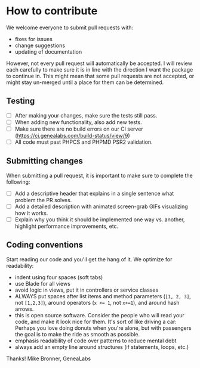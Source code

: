 # How to contribute
We welcome everyone to submit pull requests with:
- fixes for issues
- change suggestions
- updating of documentation

However, not every pull request will automatically be accepted. I will review
each carefully to make sure it is in line with the direction I want the package
to continue in. This might mean that some pull requests are not accepted, or
might stay un-merged until a place for them can be determined.

## Testing
- [ ] After making your changes, make sure the tests still pass.
- [ ] When adding new functionality, also add new tests.
- [ ] Make sure there are no build errors on our CI server (https://ci.genealabs.com/build-status/view/9)
- [ ] All code must past PHPCS and PHPMD PSR2 validation.

## Submitting changes
When submitting a pull request, it is important to make sure to complete the following:
- [ ] Add a descriptive header that explains in a single sentence what problem the PR solves.
- [ ] Add a detailed description with animated screen-grab GIFs visualizing how it works.
- [ ] Explain why you think it should be implemented one way vs. another, highlight performance improvements, etc.

## Coding conventions
Start reading our code and you'll get the hang of it. We optimize for readability:
- indent using four spaces (soft tabs)
- use Blade for all views
- avoid logic in views, put it in controllers or service classes
- ALWAYS put spaces after list items and method parameters (`[1, 2, 3]`, not `[1,2,3]`), around operators (`x += 1`, not `x+=1`), and around hash arrows.
- this is open source software. Consider the people who will read your code, and make it look nice for them. It's sort of like driving a car: Perhaps you love doing donuts when you're alone, but with passengers the goal is to make the ride as smooth as possible.
- emphasis readability of code over patterns to reduce mental debt
- always add an empty line around structures (if statements, loops, etc.)

Thanks!
Mike Bronner, GeneaLabs
